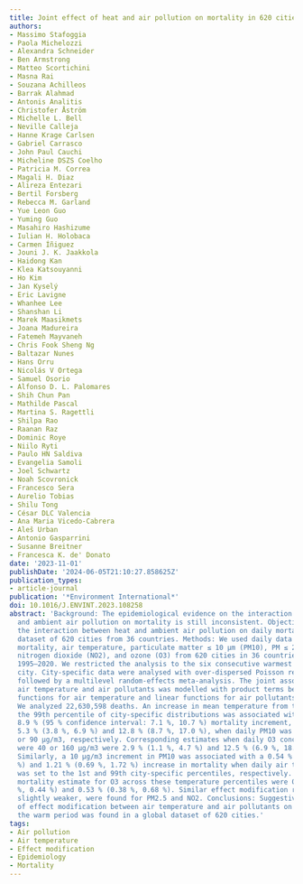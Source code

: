 ```yaml
---
title: Joint effect of heat and air pollution on mortality in 620 cities of 36 countries
authors:
- Massimo Stafoggia
- Paola Michelozzi
- Alexandra Schneider
- Ben Armstrong
- Matteo Scortichini
- Masna Rai
- Souzana Achilleos
- Barrak Alahmad
- Antonis Analitis
- Christofer Åström
- Michelle L. Bell
- Neville Calleja
- Hanne Krage Carlsen
- Gabriel Carrasco
- John Paul Cauchi
- Micheline DSZS Coelho
- Patricia M. Correa
- Magali H. Diaz
- Alireza Entezari
- Bertil Forsberg
- Rebecca M. Garland
- Yue Leon Guo
- Yuming Guo
- Masahiro Hashizume
- Iulian H. Holobaca
- Carmen Íñiguez
- Jouni J. K. Jaakkola
- Haidong Kan
- Klea Katsouyanni
- Ho Kim
- Jan Kyselý
- Eric Lavigne
- Whanhee Lee
- Shanshan Li
- Marek Maasikmets
- Joana Madureira
- Fatemeh Mayvaneh
- Chris Fook Sheng Ng
- Baltazar Nunes
- Hans Orru
- Nicolás V Ortega
- Samuel Osorio
- Alfonso D. L. Palomares
- Shih Chun Pan
- Mathilde Pascal
- Martina S. Ragettli
- Shilpa Rao
- Raanan Raz
- Dominic Roye
- Niilo Ryti
- Paulo HN Saldiva
- Evangelia Samoli
- Joel Schwartz
- Noah Scovronick
- Francesco Sera
- Aurelio Tobias
- Shilu Tong
- César DLC Valencia
- Ana Maria Vicedo-Cabrera
- Aleš Urban
- Antonio Gasparrini
- Susanne Breitner
- Francesca K. de' Donato
date: '2023-11-01'
publishDate: '2024-06-05T21:10:27.858625Z'
publication_types:
- article-journal
publication: '*Environment International*'
doi: 10.1016/J.ENVINT.2023.108258
abstract: 'Background: The epidemiological evidence on the interaction between heat
  and ambient air pollution on mortality is still inconsistent. Objectives: To investigate
  the interaction between heat and ambient air pollution on daily mortality in a large
  dataset of 620 cities from 36 countries. Methods: We used daily data on all-cause
  mortality, air temperature, particulate matter ≤ 10 μm (PM10), PM ≤ 2.5 μm (PM2.5),
  nitrogen dioxide (NO2), and ozone (O3) from 620 cities in 36 countries in the period
  1995–2020. We restricted the analysis to the six consecutive warmest months in each
  city. City-specific data were analysed with over-dispersed Poisson regression models,
  followed by a multilevel random-effects meta-analysis. The joint association between
  air temperature and air pollutants was modelled with product terms between non-linear
  functions for air temperature and linear functions for air pollutants. Results:
  We analyzed 22,630,598 deaths. An increase in mean temperature from the 75th to
  the 99th percentile of city-specific distributions was associated with an average
  8.9 % (95 % confidence interval: 7.1 %, 10.7 %) mortality increment, ranging between
  5.3 % (3.8 %, 6.9 %) and 12.8 % (8.7 %, 17.0 %), when daily PM10 was equal to 10
  or 90 μg/m3, respectively. Corresponding estimates when daily O3 concentrations
  were 40 or 160 μg/m3 were 2.9 % (1.1 %, 4.7 %) and 12.5 % (6.9 %, 18.5 %), respectively.
  Similarly, a 10 μg/m3 increment in PM10 was associated with a 0.54 % (0.10 %, 0.98
  %) and 1.21 % (0.69 %, 1.72 %) increase in mortality when daily air temperature
  was set to the 1st and 99th city-specific percentiles, respectively. Corresponding
  mortality estimate for O3 across these temperature percentiles were 0.00 % (-0.44
  %, 0.44 %) and 0.53 % (0.38 %, 0.68 %). Similar effect modification results, although
  slightly weaker, were found for PM2.5 and NO2. Conclusions: Suggestive evidence
  of effect modification between air temperature and air pollutants on mortality during
  the warm period was found in a global dataset of 620 cities.'
tags:
- Air pollution
- Air temperature
- Effect modification
- Epidemiology
- Mortality
---
```


